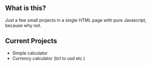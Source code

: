 ## What is this?
Just a few small projects in a single HTML page with pure Javascript, because why not.

## Current Projects
- Simple calculator
- Currency calculator (brl to usd etc.)
